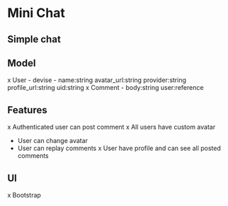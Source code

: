 # Mini Chat

## Simple chat

## Model 
 x User - devise - name:string avatar_url:string provider:string profile_url:string uid:string
 x Comment - body:string user:reference 
## Features
 x Authenticated user can post comment
 x All users have custom avatar
 - User can change avatar
 - User can replay comments
 x User have profile and can see all posted comments
## UI
 x Bootstrap